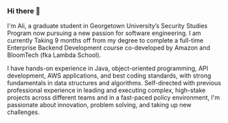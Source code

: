 ### Hi there 👋

I'm Ali, a graduate student in Georgetown University’s Security Studies Program now pursuing a new passion for software engineering. I am currently Taking 9 months off from my degree to complete a full-time Enterprise Backend Development course co-developed by Amazon and BloomTech (fka Lambda School).

I have hands-on experience in Java, object-oriented programming, API development, AWS applications, and best coding standards, with strong fundamentals in data structures and algorithms. Self-directed with previous professional experience in leading and executing complex, high-stake projects across different teams and in a fast-paced policy environment, I'm passionate about innovation, problem solving, and taking up new challenges.
